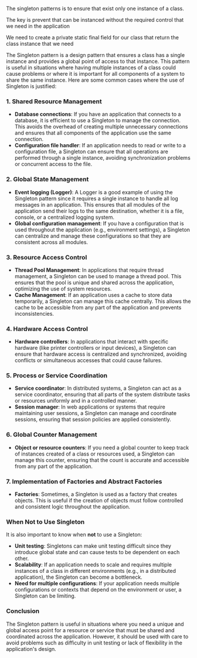 The singleton patterns is to ensure that exist only one instance of a class.

The key is prevent that can be instanced without the required control that we need
in the application

We need to create a private static final field for our class that return the
class instance that we need

The Singleton pattern is a design pattern that ensures a class has a single instance and provides a global point of access to that instance. This pattern is useful in situations where having multiple instances of a class could cause problems or where it is important for all components of a system to share the same instance. Here are some common cases where the use of Singleton is justified:

### 1. **Shared Resource Management**
   - **Database connections**: If you have an application that connects to a database, it is efficient to use a Singleton to manage the connection. This avoids the overhead of creating multiple unnecessary connections and ensures that all components of the application use the same connection.
   - **Configuration file handler**: If an application needs to read or write to a configuration file, a Singleton can ensure that all operations are performed through a single instance, avoiding synchronization problems or concurrent access to the file.

### 2. **Global State Management**
   - **Event logging (Logger)**: A Logger is a good example of using the Singleton pattern since it requires a single instance to handle all log messages in an application. This ensures that all modules of the application send their logs to the same destination, whether it is a file, console, or a centralized logging system.
   - **Global configuration management**: If you have a configuration that is used throughout the application (e.g., environment settings), a Singleton can centralize and manage these configurations so that they are consistent across all modules.

### 3. **Resource Access Control**
   - **Thread Pool Management**: In applications that require thread management, a Singleton can be used to manage a thread pool. This ensures that the pool is unique and shared across the application, optimizing the use of system resources.
   - **Cache Management**: If an application uses a cache to store data temporarily, a Singleton can manage this cache centrally. This allows the cache to be accessible from any part of the application and prevents inconsistencies.

### 4. **Hardware Access Control**
   - **Hardware controllers**: In applications that interact with specific hardware (like printer controllers or input devices), a Singleton can ensure that hardware access is centralized and synchronized, avoiding conflicts or simultaneous accesses that could cause failures.

### 5. **Process or Service Coordination**
   - **Service coordinator**: In distributed systems, a Singleton can act as a service coordinator, ensuring that all parts of the system distribute tasks or resources uniformly and in a controlled manner.
   - **Session manager**: In web applications or systems that require maintaining user sessions, a Singleton can manage and coordinate sessions, ensuring that session policies are applied consistently.

### 6. **Global Counter Management**
   - **Object or resource counters**: If you need a global counter to keep track of instances created of a class or resources used, a Singleton can manage this counter, ensuring that the count is accurate and accessible from any part of the application.

### 7. **Implementation of Factories and Abstract Factories**
   - **Factories**: Sometimes, a Singleton is used as a factory that creates objects. This is useful if the creation of objects must follow controlled and consistent logic throughout the application.

### When **Not** to Use Singleton

It is also important to know when **not** to use a Singleton:
- **Unit testing**: Singletons can make unit testing difficult since they introduce global state and can cause tests to be dependent on each other.
- **Scalability**: If an application needs to scale and requires multiple instances of a class in different environments (e.g., in a distributed application), the Singleton can become a bottleneck.
- **Need for multiple configurations**: If your application needs multiple configurations or contexts that depend on the environment or user, a Singleton can be limiting.

### Conclusion

The Singleton pattern is useful in situations where you need a unique and global access point for a resource or service that must be shared and coordinated across the application. However, it should be used with care to avoid problems such as difficulty in unit testing or lack of flexibility in the application's design.
